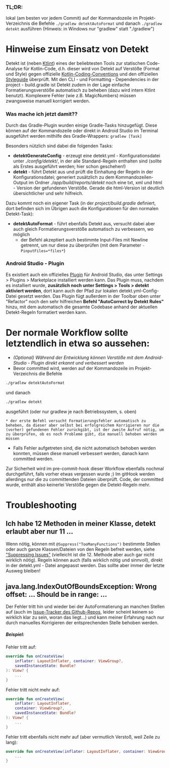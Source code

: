 ### TL;DR: 
lokal (am besten vor jedem Commit) auf der Kommandozeile im Projekt-Verzeichnis die Befehle ```./gradlew detektAutoFormat``` und danach ```./gradlew detekt``` ausführen
(Hinweis: in Windows nur "gradlew" statt "./gradlew")

# Hinweise zum Einsatz von Detekt

Detekt ist (neben [Ktlint](https://github.com/pinterest/ktlint)) eines der beliebtesten Tools zur statischen Code-Analyse für Kotlin-Code, d.h. dieser wird von Detekt auf Verstöße (Format und Style) gegen offizielle [Kotlin-Coding-Conventions](https://kotlinlang.org/docs/reference/coding-conventions.html) und den offiziellen [Styleguide](https://developer.android.com/kotlin/style-guide) überprüft.
Mit den CLI - und Formatting - Dependencies in der project - build.gradle ist Detekt zudem in der Lage einfache Formatierungsverstöße automatisch zu beheben (dazu wird intern Ktlint benutzt). Komplexere Fehler (wie z.B. MagicNumbers) müssen zwangsweise manuell korrigiert werden.

### Was mache ich jetzt damit??
Durch das Gradle-Plugin wurden einige Gradle-Tasks hinzugefügt. Diese können auf der Kommandozeile oder direkt in Android Studio im Terminal ausgeführt werden mithilfe des Gradle-Wrappers: ```gradlew [Task]```

Besonders nützlich sind dabei die folgenden Tasks:
* **detektGenerateConfig** - erzeugt eine detekt.yml - Konfigurationsdatei unter *./config/detekt/*, in der alle Standard-Regeln enthalten sind (sollte als Erstes ausgeführt werden; hier schon geschehen!)
* **detekt** - führt Detekt aus und prüft die Einhaltung der Regeln in der Konfigurationsdatei; generiert zusätzlich zu dem Kommandozeilen-Output im Ordner *./app/build/reports/detekt* noch eine txt, xml und html - Version der gefundenen Verstöße. Gerade die html-Version ist deutlich übersichtlicher und sehr hilfreich.

Dazu kommt noch ein eigener Task (in der *project/build.gradle* definiert, dort befinden sich im Übrigen auch die Konfigurationen für den normalen Detekt-Task):
* **detektAutoFormat** - führt ebenfalls Detekt aus, versucht dabei aber auch gleich Formatierungsverstöße automatisch zu verbessern, wo möglich
    - der Befehl akzeptiert auch bestimmte Input-Files mit Newline getrennt, um nur diese zu überprüfen (mit dem Parameter ```-PinputFiles=*files*```)

### Android Studio - Plugin
Es existiert auch ein offizielles [Plugin](https://plugins.jetbrains.com/plugin/10761-detekt) für Android Studio,
das unter Settings > Plugins > Marketplace installiert werden kann. Das Plugin muss, nachdem es installiert wurde,
**zusätzlich noch unter Settings >  Tools > detekt aktiviert werden**, dort kann auch der Pfad zur lokalen
detekt.yml-Config-Datei gesetzt werden. Das Plugin fügt außerdem in der Toolbar oben unter "Refactor" noch den sehr
hilfreichen **Befehl "AutoCorrect by Detekt Rules"** hinzu, mit dem automatisch die gesamte Codebase anhand der aktuellen
Detekt-Regeln formatiert werden kann.

# Der normale Workflow sollte letztendlich in etwa so aussehen:
- *(Optional) Während der Entwicklung können Verstöße mit dem Android-Studio - Plugin direkt erkannt und verbessert werden*
- Bevor committed wird, werden auf der Kommandozeile im Projekt-Verzeichnis die Befehle 
```sh 
./gradlew detektAutoFormat
```
und danach 
```sh
./gradlew detekt
```
ausgeführt (oder nur gradlew je nach Betriebssystem, s. oben)

    * der erste Befehl versucht Formatierungsfehler automatisch zu beheben, da dieser aber selbst bei erfolgreichem Korrigieren nur die (vorher) gefundenen Fehler zurückgibt, ist der zweite Aufruf nötig, um zu überprüfen, ob es noch Probleme gibt, die manuell behoben werden müssen
- Falls Fehler aufgetreten sind, die nicht automatisch behoben werden konnten, müssen diese manuell verbessert werden, danach kann committed werden.

Zur Sicherheit wird im pre-commit-hook dieser Workflow ebenfalls nochmal durchgeführt, falls vorher etwas vergessen wurde ;) Im gitHook werden allerdings nur die zu committenden Dateien überprüft.
Code, der committed wurde, enthält also keinerlei Verstöße gegen die Detekt-Regeln mehr.

# Troubleshooting

## Ich habe 12 Methoden in meiner Klasse, detekt erlaubt aber nur 11 ...
Wenn nötig, können mit ```@Suppress("TooManyFunctions")``` bestimmte Stellen oder auch ganze Klassen/Dateien von den Regeln befreit werden, siehe ["Suppressing Issues"](https://detekt.github.io/detekt/suppressing-rules.html) (vielleicht ist die 12. Methode aber auch gar nicht wirklich nötig).
Regeln können auch (falls wirklich nötig und sinnvoll), direkt in der detekt.yml - Datei angepasst werden. Das sollte aber immer der letzte Ausweg bleiben!

## java.lang.IndexOutOfBoundsException: Wrong offset: ... Should be in range: ...
Der Fehler tritt hin und wieder bei der AutoFormatierung an manchen Stellen auf (auch im [Issue-Tracker des Github-Repos](https://github.com/detekt/detekt/issues/3250), leider scheint keinem so wirklich klar zu sein, woran das liegt...) und kann meiner Erfahrung nach nur durch manuelles Korrigieren der entsprechenden Stelle behoben werden.

##### Beispiel:
Fehler tritt auf:

```Kotlin
override fun onCreateView(
    inflater: LayoutInflater, container: ViewGroup?,
    savedInstanceState: Bundle?
): View? {
    ...
}
```

Fehler tritt nicht mehr auf:
```Kotlin
override fun onCreateView(
    inflater: LayoutInflater,
    container: ViewGroup?,
    savedInstanceState: Bundle?
): View? {
    ...
}
```

Fehler tritt ebenfalls nicht mehr auf (aber vermutlich Verstoß, weil Zeile zu lang):
```Kotlin
override fun onCreateView(inflater: LayoutInflater, container: ViewGroup?, savedInstanceState: Bundle?): View? {
    ...
}
```
